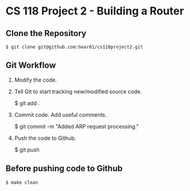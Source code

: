 CS 118 Project 2 - Building a Router
====================================

Clone the Repository
--------------------
    $ git clone git@github.com:Gear61/cs118project2.git

Git Workflow
------------

1) Modify the code.

2) Tell Git to start tracking new/modified source code.
  
    $ git add .

3) Commit code. Add useful comments.

    $ git commit -m "Added ARP request processing."

4) Push the code to Github.

    $ git push
    

Before pushing code to Github
-----------------------------
    $ make clean


